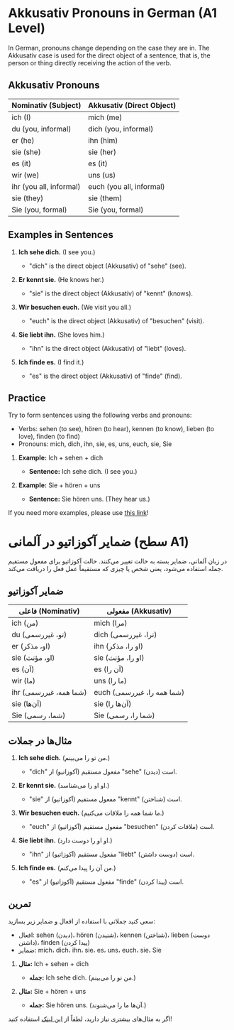 # Akkusativ Pronouns in German (A1 Level)

In German, pronouns change depending on the case they are in. The Akkusativ case is used for the direct object of a sentence, that is, the person or thing directly receiving the action of the verb.

## Akkusativ Pronouns

| Nominativ (Subject) | Akkusativ (Direct Object) |
|---------------------|---------------------------|
| ich (I)             | mich (me)                 |
| du (you, informal)  | dich (you, informal)      |
| er (he)             | ihn (him)                 |
| sie (she)           | sie (her)                 |
| es (it)             | es (it)                   |
| wir (we)            | uns (us)                  |
| ihr (you all, informal) | euch (you all, informal)|
| sie (they)          | sie (them)                |
| Sie (you, formal)   | Sie (you, formal)         |

## Examples in Sentences

1. **Ich sehe dich.** (I see you.)
   - "dich" is the direct object (Akkusativ) of "sehe" (see).
   
2. **Er kennt sie.** (He knows her.)
   - "sie" is the direct object (Akkusativ) of "kennt" (knows).
   
3. **Wir besuchen euch.** (We visit you all.)
   - "euch" is the direct object (Akkusativ) of "besuchen" (visit).
   
4. **Sie liebt ihn.** (She loves him.)
   - "ihn" is the direct object (Akkusativ) of "liebt" (loves).
   
5. **Ich finde es.** (I find it.)
   - "es" is the direct object (Akkusativ) of "finde" (find).

## Practice

Try to form sentences using the following verbs and pronouns:

- Verbs: sehen (to see), hören (to hear), kennen (to know), lieben (to love), finden (to find)
- Pronouns: mich, dich, ihn, sie, es, uns, euch, sie, Sie

1. **Example:** Ich + sehen + dich
   - **Sentence:** Ich sehe dich. (I see you.)

2. **Example:** Sie + hören + uns
   - **Sentence:** Sie hören uns. (They hear us.)

If you need more examples, please use [this link](https://chatgpt.com/share/6d37cf72-706e-4e5c-bafc-e5a6f9149327)!




# ضمایر آکوزاتیو در آلمانی (سطح A1)

در زبان آلمانی، ضمایر بسته به حالت تغییر می‌کنند. حالت آکوزاتیو برای مفعول مستقیم جمله استفاده می‌شود، یعنی شخص یا چیزی که مستقیماً عمل فعل را دریافت می‌کند.

## ضمایر آکوزاتیو

| فاعلی (Nominativ)   | مفعولی (Akkusativ)        |
|---------------------|---------------------------|
| ich (من)            | mich (مرا)                |
| du (تو، غیررسمی)    | dich (ترا، غیررسمی)       |
| er (او، مذکر)       | ihn (او را، مذکر)         |
| sie (او، مؤنث)      | sie (او را، مؤنث)         |
| es (آن)             | es (آن را)                |
| wir (ما)            | uns (ما را)               |
| ihr (شما همه، غیررسمی) | euch (شما همه را، غیررسمی)|
| sie (آن‌ها)         | sie (آن‌ها را)            |
| Sie (شما، رسمی)     | Sie (شما را، رسمی)        |

## مثال‌ها در جملات

1. **Ich sehe dich.** (من تو را می‌بینم.)
   - "dich" مفعول مستقیم (آکوزاتیو) از "sehe" (دیدن) است.
   
2. **Er kennt sie.** (او او را می‌شناسد.)
   - "sie" مفعول مستقیم (آکوزاتیو) از "kennt" (شناختن) است.
   
3. **Wir besuchen euch.** (ما شما همه را ملاقات می‌کنیم.)
   - "euch" مفعول مستقیم (آکوزاتیو) از "besuchen" (ملاقات کردن) است.
   
4. **Sie liebt ihn.** (او او را دوست دارد.)
   - "ihn" مفعول مستقیم (آکوزاتیو) از "liebt" (دوست داشتن) است.
   
5. **Ich finde es.** (من آن را پیدا می‌کنم.)
   - "es" مفعول مستقیم (آکوزاتیو) از "finde" (پیدا کردن) است.

## تمرین

سعی کنید جملاتی با استفاده از افعال و ضمایر زیر بسازید:

- افعال: sehen (دیدن)، hören (شنیدن)، kennen (شناختن)، lieben (دوست داشتن)، finden (پیدا کردن)
- ضمایر: mich، dich، ihn، sie، es، uns، euch، sie، Sie

1. **مثال:** Ich + sehen + dich
   - **جمله:** Ich sehe dich. (من تو را می‌بینم.)

2. **مثال:** Sie + hören + uns
   - **جمله:** Sie hören uns. (آن‌ها ما را می‌شنوند.)

اگر به مثال‌های بیشتری نیاز دارید، لطفاً از [این لینک](https://chatgpt.com/share/6d37cf72-706e-4e5c-bafc-e5a6f9149327) استفاده کنید!

